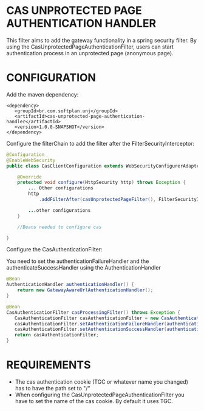 CAS UNPROTECTED PAGE AUTHENTICATION HANDLER
===========================================

This filter aims to add the gateway functionality in a spring security filter. By using the CasUnprotectedPageAuthenticationFilter, users can start authentication process in an unprotected page (anonymous page).

CONFIGURATION
=============

Add the maven dependency:

```maven
<dependency>
   <groupId>br.com.softplan.unj</groupId>
   <artifactId>cas-unprotected-page-authentication-handler</artifactId>
   <version>1.0.0-SNAPSHOT</version>
</dependency>
```

Configure the filterChain to add the filter after the FilterSecurityInterceptor:

```java
@Configuration
@EnableWebSecurity
public class CasClientConfiguration extends WebSecurityConfigurerAdapter {

    @Override
    protected void configure(HttpSecurity http) throws Exception {
        ... Other configurations
        http
            .addFilterAfter(casUnprotectedPageFilter(), FilterSecurityInterceptor.class)

        ...other configurations
    }

    //Beans needed to configure cas

}
```

Configure the CasAuthenticationFilter:

You need to set the authenticationFailureHandler and the authenticateSuccessHandler using the AuthenticationHandler

```java
@Bean
AuthenticationHandler authenticationHandler() {
    return new GatewayAwareUrlAuthenticationHandler();
}

@Bean
CasAuthenticationFilter casProcessingFilter() throws Exception {
   CasAuthenticationFilter casAuthenticationFilter = new CasAuthenticationFilter();
   casAuthenticationFilter.setAuthenticationFailureHandler(authenticationHandler());
   casAuthenticationFilter.setAuthenticationSuccessHandler(authenticationHandler());
   return casAuthenticationFilter;
}
```

REQUIREMENTS
================================

- The cas authentication cookie (TGC or whatever name you changed) has to have the path set to "/"
- When configuring the CasUnprotectedPageAuthenticationFilter you have to set the name of the cas cookie. 
  By default it uses TGC.

